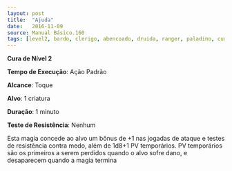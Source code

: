 ```yaml
---
layout: post
title:  "Ajuda"
date:   2016-11-09
source: Manual Básico.160
tags: [level2, bardo, clerigo, abencoado, druida, ranger, paladino, cura, padrao, toque, criatura, minuto, nenhum]
---
```


**Cura de Nível 2**

**Tempo de Execução**: Ação Padrão

**Alcance**: Toque

**Alvo**: 1 criatura

**Duração**: 1 minuto

**Teste de Resistência**: Nenhum

Esta magia concede ao alvo um bônus de +1 nas jogadas de ataque e testes de resistência contra medo, além de 1d8+1 PV temporários. PV temporários são os primeiros a serem perdidos quando o alvo sofre dano, e desaparecem quando a magia termina
